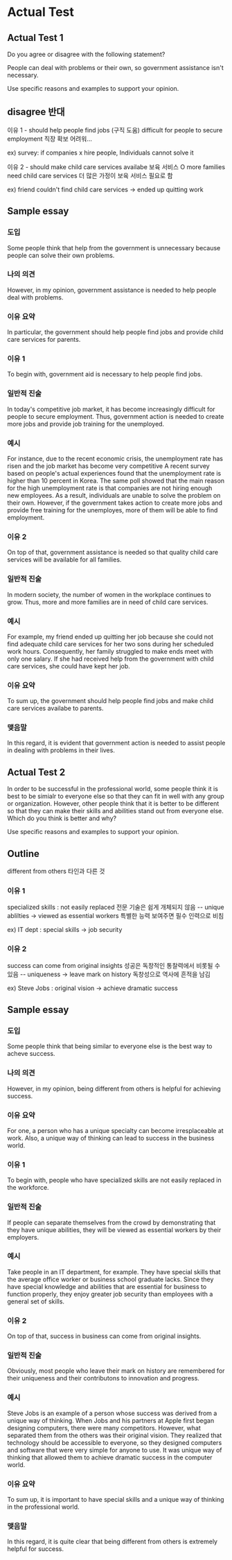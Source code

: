 # Actual Test

## Actual Test 1

Do you agree or disagree with the following statement?

People can deal with problems or their own, so government assistance isn't necessary.

Use specific reasons and examples to support your opinion.

## disagree 반대

이유 1 - should help people find jobs (구직 도움) difficult for people to secure employment 직장 확보 어려워...

ex) survey: if companies x hire people, Individuals cannot solve it

이유 2 - should make child care services availabe 보육 서비스 O more families need child care services 더 많은 가정이 보육 서비스 필요로 함

ex) friend couldn't find child care services -> ended up quitting work

## Sample essay

### 도입

Some people think that help from the government is unnecessary because people can solve their own problems. 

### 나의 의견

However, in my opinion, government assistance is needed to help people deal with problems.

### 이유 요약

In particular, the government should help people find jobs and provide child care services for parents.

### 이유 1

To begin with, government aid is necessary to help people find jobs.

### 일반적 진술

In today's competitive job market, it has become increasingly difficult for people to secure employment. Thus, government action is needed to create more jobs and provide job training for the unemployed.

### 예시

For instance, due to the recent economic crisis, the unemployment rate has risen and the job market has become very competitive A recent survey based on people's actual experiences found that the unemployment rate is higher than 10 percent in Korea. The same poll showed that the main reason for the high unemployment rate is that companies are not hiring enough new employees. As a result, individuals are unable to solve the problem on their own. However, if the government takes action to create more jobs and provide free training for the unemployes, more of them will be able to find employment.

### 이유 2

On top of that, government assistance is needed so that quality child care services will be available for all families.

### 일반적 진술

In modern society, the number of women in the workplace continues to grow. Thus, more and more families are in need of child care services.

### 예시

For example, my friend ended up quitting her job because she could not find adequate child care services for her two sons during her scheduled work hours. Consequently, her family struggled to make ends meet with only one salary. If she had received help from the government with child care services, she could have kept her job.

### 이유 요약

To sum up, the government should help people find jobs and make child care services availabe to parents.

### 맺음말

In this regard, it is evident that government action is needed to assist people in dealing with problems in their lives.

## Actual Test 2

In order to be successful in the professional world, some people think it is best to be simialr to everyone else so that they can fit in well with any group or organization. However, other people think that it is better to be different so that they can make their skills and abilities stand out from everyone else. Which do you think is better and why?

Use specific reasons and examples to support your opinion.

## Outline
different from others 타인과 다른 것

### 이유 1

specialized skills : not easily replaced 전문 기술은 쉽게 개체되지 않음 -- unique ablilties -> viewed as essential workers 특별한 능력 보여주면 필수 인력으로 비침

ex) IT dept : special skills -> job security

### 이유 2

success can come from original insights 성공은 독창적인 통찰력에서 비롯될 수 있음 -- uniqueness -> leave mark on history 독창성으로 역사에 흔적을 남김

ex) Steve Jobs : original vision -> achieve dramatic success

## Sample essay

### 도입

Some people think that being similar to everyone else is the best way to acheve success.

### 나의 의견

However, in my opinion, being different from others is helpful for achieving success.

### 이유 요약

For one, a person who has a unique specialty can become irresplaceable at work. Also, a unique way of thinking can lead to success in the business world.

### 이유 1

To begin with, people who have specialized skills are not easily replaced in the workforce.

### 일반적 진술

If people can separate themselves from the crowd by demonstrating that they have unique abilities, they will be viewed as essential workers by their employers.

### 예시

Take people in an IT department, for example. They have special skills that the average office worker or business school graduate lacks. Since they have special knowledge and abilities that are essential for business to function properly, they enjoy greater job security than employees with a general set of skills.

### 이유 2

On top of that, success in business can come from original insights.

### 일반적 진술

Obviously, most people who leave their mark on history are remembered for their uniqueness and their contributons to innovation and progress.

### 예시

Steve Jobs is an example of a person whose success was derived from a unique way of thinking. When Jobs and his partners at Apple first began designing computers, there were many competitors. However, what separated them from the others was their original vision. They realized that technology should be accessible to everyone, so they designed computers and software that were very simple for anyone to use. It was unique way of thinking that allowed them to achieve dramatic success in the computer world.

### 이유 요약

To sum up, it is important to have special skills and a unique way of thinking in the professional world.

### 맺음말

In this regard, it is quite clear that being different from others is extremely helpful for success.